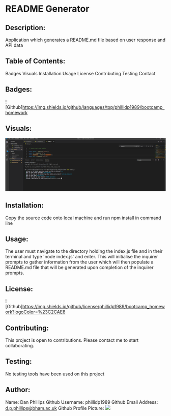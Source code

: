 # README Generator

## Description:
Application which generates a README.md file based on user response and API data

## Table of Contents:
Badges
Visuals
Installation
Usage
License
Contributing
Testing
Contact

## Badges:
![Github]https://img.shields.io/github/languages/top/phillidp1989/bootcamp_homework

## Visuals:
![screenshot](https://github.com/phillidp1989/bootcamp_homework/blob/master/week9/assets/command-line.PNG)

## Installation:
Copy the source code onto local machine and run npm install in command line

## Usage:
The user must navigate to the directory holding the index.js file and in their terminal and type 'node index.js' and enter. This will initialise the inquirer prompts to gather information from the user which will then populate a README.md file that will be generated upon completion of the inquirer prompts.

## License:
![Github]https://img.shields.io/github/license/phillidp1989/bootcamp_homework?logoColor=%23C2CAE8

## Contributing:
This project is open to contributions. Please contact me to start collaborating.

## Testing:
No testing tools have been used on this project

## Author:
Name: Dan Phillips
Github Username: phillidp1989
Github Email Address: d.p.phillips@bham.ac.uk
Github Profile Picture: <img src="https://avatars1.githubusercontent.com/u/61989740?v=4">